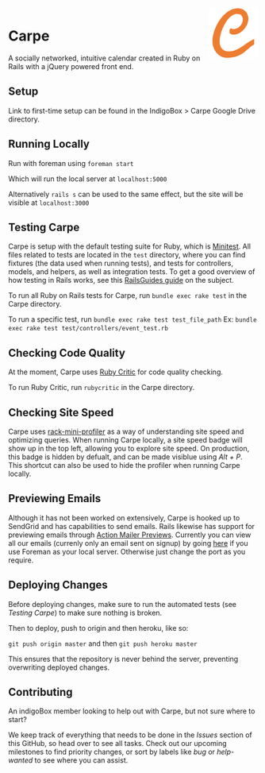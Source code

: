 <img src="app/assets/images/pages/CarpeLetter.png?raw=true" width="100" align="right">

# Carpe

A socially networked, intuitive calendar created in Ruby on Rails with a jQuery powered front end.

## Setup
Link to first-time setup can be found in the IndigoBox > Carpe Google Drive directory.

## Running Locally
Run with foreman using `foreman start`

Which will run the local server at `localhost:5000`

Alternatively `rails s` can be used to the same effect, but the site will be visible at `localhost:3000`

## Testing Carpe

Carpe is setup with the default testing suite for Ruby, which is [Minitest](https://github.com/seattlerb/minitest). All files related to tests are located in the `test` directory, where you can find fixtures (the data used when running tests), and tests for controllers, models, and helpers, as well as integration tests. To get a good overview of how testing in Rails works, see this [RailsGuides guide](http://guides.rubyonrails.org/testing.html) on the subject.

To run all Ruby on Rails tests for Carpe, run `bundle exec rake test` in the Carpe directory.

To run a specific test, run `bundle exec rake test test_file_path`
Ex: `bundle exec rake test test/controllers/event_test.rb`

## Checking Code Quality

At the moment, Carpe uses [Ruby Critic](https://github.com/whitesmith/rubycritic) for code quality checking.

To run Ruby Critic, run `rubycritic` in the Carpe directory.

## Checking Site Speed

Carpe uses [rack-mini-profiler](https://github.com/MiniProfiler/rack-mini-profiler) as a way of understanding site speed and optimizing queries. When running Carpe locally, a site speed badge will show up in the top left, allowing you to explore site speed. On production, this badge is hidden by defualt, and can be made visiblue using *Alt + P*. This shortcut can also be used to hide the profiler when running Carpe locally.

## Previewing Emails

Although it has not been worked on extensively, Carpe is hooked up to SendGrid and has capabilities to send emails. Rails likewise has support for previewing emails through [Action Mailer Previews](https://github.com/rails/rails/blob/master/guides/source/4_1_release_notes.md#action-mailer-previews). Currently you can view all our emails (currenly only an email sent on signup) by going [here](http://localhost:5000/rails/mailers/user_notifier) if you use Foreman as your local server. Otherwise just change the port as you require.

## Deploying Changes

Before deploying changes, make sure to run the automated tests (see _Testing Carpe_) to make sure nothing is broken.

Then to deploy, push to origin and then heroku, like so:

``
git push origin master
`` and then
``
git push heroku master
``

This ensures that the repository is never behind the server, preventing overwriting deployed changes.

## Contributing

An indigoBox member looking to help out with Carpe, but not sure where to start?

We keep track of everything that needs to be done in the *Issues* section of this GitHub, so head over to see all tasks. Check out our upcoming milestones to find priority changes, or sort by labels like *bug* or *help-wanted* to see where you can assist.
